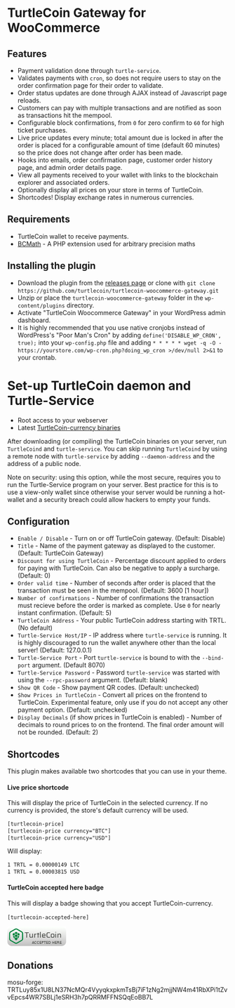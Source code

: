 # TurtleCoin Gateway for WooCommerce

## Features

* Payment validation done through `turtle-service`.
* Validates payments with `cron`, so does not require users to stay on the order confirmation page for their order to validate.
* Order status updates are done through AJAX instead of Javascript page reloads.
* Customers can pay with multiple transactions and are notified as soon as transactions hit the mempool.
* Configurable block confirmations, from `0` for zero confirm to `60` for high ticket purchases.
* Live price updates every minute; total amount due is locked in after the order is placed for a configurable amount of time (default 60 minutes) so the price does not change after order has been made.
* Hooks into emails, order confirmation page, customer order history page, and admin order details page.
* View all payments received to your wallet with links to the blockchain explorer and associated orders.
* Optionally display all prices on your store in terms of TurtleCoin.
* Shortcodes! Display exchange rates in numerous currencies.

## Requirements

* TurtleCoin wallet to receive payments.
* [BCMath](http://php.net/manual/en/book.bc.php) - A PHP extension used for arbitrary precision maths

## Installing the plugin

* Download the plugin from the [releases page](https://github.com/turtlecoin/turtlecoin-woocommerce-gateway/releases) or clone with `git clone https://github.com/turtlecoin/turtlecoin-woocommerce-gateway.git`
* Unzip or place the `turtlecoin-woocommerce-gateway` folder in the `wp-content/plugins` directory.
* Activate "TurtleCoin Woocommerce Gateway" in your WordPress admin dashboard.
* It is highly recommended that you use native cronjobs instead of WordPress's "Poor Man's Cron" by adding `define('DISABLE_WP_CRON', true);` into your `wp-config.php` file and adding `* * * * * wget -q -O - https://yourstore.com/wp-cron.php?doing_wp_cron >/dev/null 2>&1` to your crontab.

# Set-up TurtleCoin daemon and Turtle-Service

* Root access to your webserver
* Latest [TurtleCoin-currency binaries](https://github.com/turtlecoin/turtlecoin/releases)

After downloading (or compiling) the TurtleCoin binaries on your server, run `TurtleCoind` and `turtle-service`. You can skip running `TurtleCoind` by using a remote node with `turtle-service` by adding `--daemon-address` and the address of a public node.

Note on security: using this option, while the most secure, requires you to run the Turtle-Service program on your server. Best practice for this is to use a view-only wallet since otherwise your server would be running a hot-wallet and a security breach could allow hackers to empty your funds.

## Configuration

* `Enable / Disable` - Turn on or off TurtleCoin gateway. (Default: Disable)
* `Title` - Name of the payment gateway as displayed to the customer. (Default: TurtleCoin Gateway)
* `Discount for using TurtleCoin` - Percentage discount applied to orders for paying with TurtleCoin. Can also be negative to apply a surcharge. (Default: 0)
* `Order valid time` - Number of seconds after order is placed that the transaction must be seen in the mempool. (Default: 3600 [1 hour])
* `Number of confirmations` - Number of confirmations the transaction must recieve before the order is marked as complete. Use `0` for nearly instant confirmation. (Default: 5)
* `TurtleCoin Address` - Your public TurtleCoin address starting with TRTL. (No default)
* `Turtle-Service Host/IP` - IP address where `turtle-service` is running. It is highly discouraged to run the wallet anywhere other than the local server! (Default: 127.0.0.1)
* `Turtle-Service Port` - Port `turtle-service` is bound to with the `--bind-port` argument. (Default 8070)
* `Turtle-Service Password` - Password `turtle-service` was started with using the `--rpc-password` argument. (Default: blank)
* `Show QR Code` - Show payment QR codes. (Default: unchecked)
* `Show Prices in TurtleCoin` - Convert all prices on the frontend to TurtleCoin. Experimental feature, only use if you do not accept any other payment option. (Default: unchecked)
* `Display Decimals` (if show prices in TurtleCoin is enabled) - Number of decimals to round prices to on the frontend. The final order amount will not be rounded. (Default: 2)

## Shortcodes

This plugin makes available two shortcodes that you can use in your theme.

#### Live price shortcode

This will display the price of TurtleCoin in the selected currency. If no currency is provided, the store's default currency will be used.

```
[turtlecoin-price]
[turtlecoin-price currency="BTC"]
[turtlecoin-price currency="USD"]
```
Will display:
```
1 TRTL = 0.00000149 LTC
1 TRTL = 0.00003815 USD
```


#### TurtleCoin accepted here badge

This will display a badge showing that you accept TurtleCoin-currency.

`[turtlecoin-accepted-here]`

![TurtleCoin Accepted Here](/assets/images/turtlecoin-accepted-here.png?raw=true "TurtleCoin Accepted Here")

## Donations

mosu-forge: TRTLuy85x1U8LN37NcMQr4VyyqkxpkmTsBj7iF1zNg2mjjNW4m41RbXPi1tZvvEpcs4WR7SBLj1eSRH3h7pQRRMFFNSQqEoBB7L
